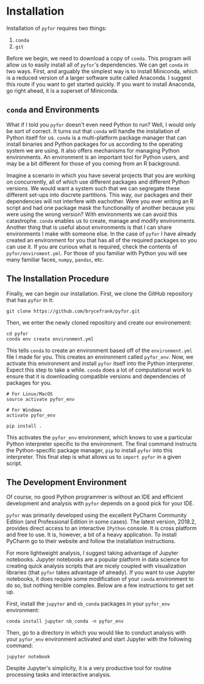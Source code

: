 # Installation

Installation of `pyfor` requires two things:

1. `conda`
2. `git`

Before we begin, we need to download a copy of `conda`. This program will allow us to easily install all of `pyfor`'s dependencies. We can get `conda` in two ways. First, and arguably the simplest way is to install Miniconda, which is a reduced version of a larger software suite called Anaconda. I suggest this route if you want to get started quickly. If you want to install Anaconda, go right ahead, it is a superset of Miniconda.

## `conda` and Environments

What if I told you `pyfor` doesn't even need Python to run? Well, I would only be sort of correct. It turns out that `conda` will handle the installation of Python itself for us. `conda` is a multi-platform package manager that can install binaries and Python packages for us according to the operating system we are using. It also offers mechanisms for managing Python environments. An environment is an important tool for Python users, and may be a bit different for those of you coming from an R background.

Imagine a scenario in which you have several projects that you are working on concurrently, all of which use different packages and different Python versions. We would want a system such that we can segregate these different set-ups into discrete partitions. This way, our packages and their dependencies will not interfere with eachother. Were you ever writing an R script and had one package mask the functionality of another because you were using the wrong version? With environments we can avoid this catastrophe. `conda` enables us to create, manage and modify environments. Another thing that is useful about environments is that I can share environments I make with someone else. In the case of `pyfor` I have already created an environment for you that has all of the required packages so you can use it. If you are curious what is required, check the contents of `pyfor/enviroment.yml`. For those of you familiar with Python you will see many familiar faces, `numpy`, `pandas`, etc.

## The Installation Procedure

Finally, we can begin our installation. First, we clone the GitHub repository that has `pyfor` in it:

```{}
git clone https://github.com/brycefrank/pyfor.git
```

Then, we enter the newly cloned repository and create our environement:

```{}
cd pyfor
conda env create environment.yml
```

This tells `conda` to create an environment based off of the `environment.yml` file I made for you. This creates an environment called `pyfor_env`. Now, we activate this environment and install `pyfor` itself into the Python interpreter. Expect this step to take a while. `conda` does a lot of computational work to ensure that it is downloading compatible versions and dependencies of packages for you.

```{}
# For Linux/MacOS
source activate pyfor_env

# For Windows
activate pyfor_env

pip install .
```

This activates the `pyfor_env` environment, which knows to use a particular Python interpreter specific to the environment. The final command instructs the Python-specific package manager, `pip` to install `pyfor` into this interpreter. This final step is what allows us to `import pyfor` in a given script.

## The Development Environment

Of course, no good Python programmer is without an IDE and efficient development and analysis with `pyfor` depends on a good pick for your IDE.

`pyfor` was primarily developed using the excellent PyCharm Community Edition (and Professional Edition in some cases). The latest version, 2018.2, provides direct access to an interactive `IPython` console. It is cross platform and free to use. It is, however, a bit of a heavy application. To install PyCharm go to their website and follow the installation instructions.

For more lightweight analysis, I suggest taking advantage of Jupyter notebooks. Jupyter notebooks are a popular platform in data science for creating quick analysis scripts that are nicely coupled with visualization libraries (that `pyfor` takes advantage of already). If you want to use Jupyter notebooks, it does require some modification of your `conda` environment to do so, but nothing terrible complex. Below are a few instructions to get set up.

First, install the `jupyter` and `nb_conda` packages in your `pyfor_env` environment:

```
conda install jupyter nb_conda -n pyfor_env
```

Then, go to a directory in which you would like to conduct analysis with your `pyfor_env` environment activated and start Jupyter with the following command:

```
jupyter notebook
```

Despite Jupyter's simplicity, it is a very productive tool for routine processing tasks and interactive analysis.
